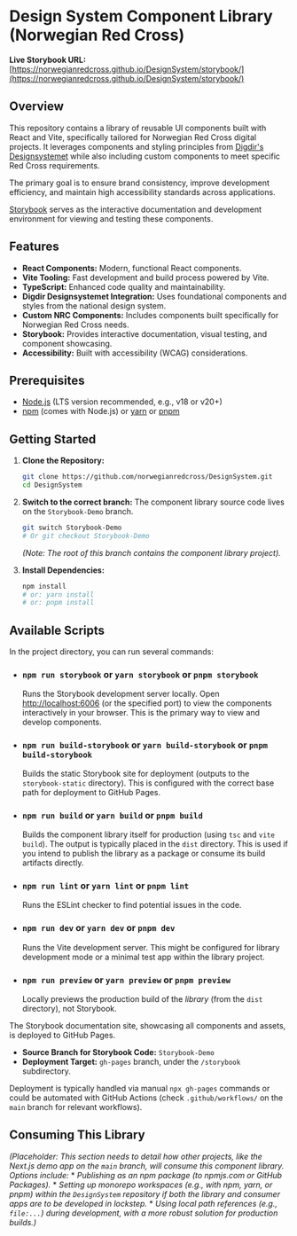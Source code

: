 # Design System Component Library (Norwegian Red Cross)

**Live Storybook URL:** [https://norwegianredcross.github.io/DesignSystem/storybook/](https://norwegianredcross.github.io/DesignSystem/storybook/)

## Overview

This repository contains a library of reusable UI components built with React and Vite, specifically tailored for Norwegian Red Cross digital projects. It leverages components and styling principles from [Digdir's Designsystemet](https://www.designsystemet.no/) while also including custom components to meet specific Red Cross requirements.

The primary goal is to ensure brand consistency, improve development efficiency, and maintain high accessibility standards across applications.

[Storybook](https://norwegianredcross.github.io/DesignSystem/storybook/) serves as the interactive documentation and development environment for viewing and testing these components.

## Features

*   **React Components:** Modern, functional React components.
*   **Vite Tooling:** Fast development and build process powered by Vite.
*   **TypeScript:** Enhanced code quality and maintainability.
*   **Digdir Designsystemet Integration:** Uses foundational components and styles from the national design system.
*   **Custom NRC Components:** Includes components built specifically for Norwegian Red Cross needs.
*   **Storybook:** Provides interactive documentation, visual testing, and component showcasing.
*   **Accessibility:** Built with accessibility (WCAG) considerations.

## Prerequisites

*   [Node.js](https://nodejs.org/) (LTS version recommended, e.g., v18 or v20+)
*   [npm](https://www.npmjs.com/) (comes with Node.js) or [yarn](https://yarnpkg.com/) or [pnpm](https://pnpm.io/)

## Getting Started

1.  **Clone the Repository:**
    ```bash
    git clone https://github.com/norwegianredcross/DesignSystem.git
    cd DesignSystem
    ```

2.  **Switch to the correct branch:**
    The component library source code lives on the `Storybook-Demo` branch.
    ```bash
    git switch Storybook-Demo
    # Or git checkout Storybook-Demo
    ```
    *(Note: The root of this branch contains the component library project).*

3.  **Install Dependencies:**
    ```bash
    npm install
    # or: yarn install
    # or: pnpm install
    ```

## Available Scripts

In the project directory, you can run several commands:

*   ### `npm run storybook` or `yarn storybook` or `pnpm storybook`

    Runs the Storybook development server locally. Open [http://localhost:6006](http://localhost:6006) (or the specified port) to view the components interactively in your browser. This is the primary way to view and develop components.

*   ### `npm run build-storybook` or `yarn build-storybook` or `pnpm build-storybook`

    Builds the static Storybook site for deployment (outputs to the `storybook-static` directory). This is configured with the correct base path for deployment to GitHub Pages.

*   ### `npm run build` or `yarn build` or `pnpm build`

    Builds the component library itself for production (using `tsc` and `vite build`). The output is typically placed in the `dist` directory. This is used if you intend to publish the library as a package or consume its build artifacts directly.

*   ### `npm run lint` or `yarn lint` or `pnpm lint`

    Runs the ESLint checker to find potential issues in the code.

*   ### `npm run dev` or `yarn dev` or `pnpm dev`

    Runs the Vite development server. This might be configured for library development mode or a minimal test app within the library project.

*   ### `npm run preview` or `yarn preview` or `pnpm preview`

    Locally previews the production build of the *library* (from the `dist` directory), not Storybook.

The Storybook documentation site, showcasing all components and assets, is deployed to GitHub Pages.

*   **Source Branch for Storybook Code:** `Storybook-Demo`
*   **Deployment Target:** `gh-pages` branch, under the `/storybook` subdirectory.


Deployment is typically handled via manual `npx gh-pages` commands or could be automated with GitHub Actions (check `.github/workflows/` on the `main` branch for relevant workflows).

## Consuming This Library

*(Placeholder: This section needs to detail how other projects, like the Next.js demo app on the `main` branch, will consume this component library. Options include:*
    *   *Publishing as an npm package (to npmjs.com or GitHub Packages).*
    *   *Setting up monorepo workspaces (e.g., with npm, yarn, or pnpm) within the `DesignSystem` repository if both the library and consumer apps are to be developed in lockstep.*
    *   *Using local path references (e.g., `file:...`) during development, with a more robust solution for production builds.)*

